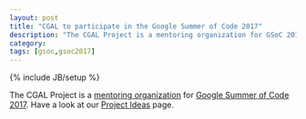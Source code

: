 ```yaml
---
layout: post
title: "CGAL to participate in the Google Summer of Code 2017"
description: "The CGAL Project is a mentoring organization for GSoC 2017"
category: 
tags: [gsoc,gsoc2017]
---
```

{% include JB/setup %}

The CGAL Project is a <a href="https://summerofcode.withgoogle.com/archive/2017/organizations/6565611412914176/">mentoring organization</a>
for <a href="https://summerofcode.withgoogle.com/archive/2017/projects/">Google Summer of Code 2017</a>.
Have a look at our <a href="{{BASE_PATH}}/gsoc/2017.html">Project Ideas</a> page.
